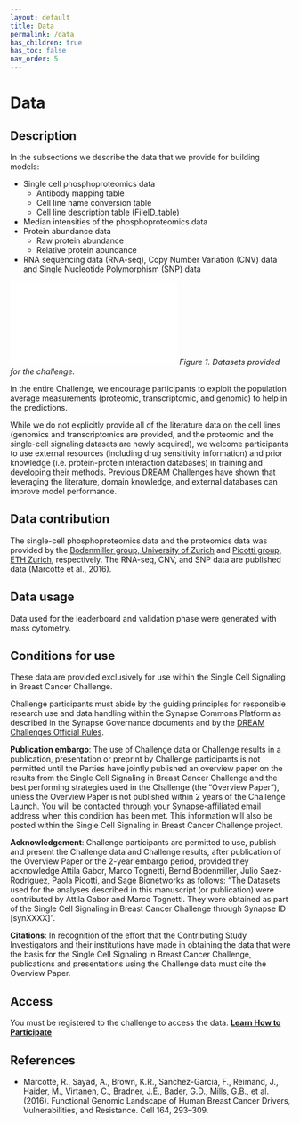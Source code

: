 ```yaml
---
layout: default
title: Data
permalink: /data
has_children: true
has_toc: false
nav_order: 5
---
```


# Data

## Description

In the subsections we describe the data that we provide for building models:

* Single cell phosphoproteomics data
  * Antibody mapping table
  * Cell line name conversion table
  * Cell line description table (FileID_table)
* Median intensities of the phosphoproteomics data
* Protein abundance data
  * Raw protein abundance
  * Relative protein abundance
* RNA sequencing data (RNA-seq), Copy Number Variation (CNV) data and Single Nucleotide Polymorphism (SNP) data

![Figure 1. Datasets provided for the challenge.](assets/images/overview/figure1.xml)
_Figure 1. Datasets provided for the challenge._

In the entire Challenge, we encourage participants to exploit the population average measurements (proteomic, transcriptomic, and genomic) to help in the predictions.

While we do not explicitly provide all of the literature data on the cell lines (genomics and transcriptomics are provided, and the proteomic and the single-cell signaling datasets are newly acquired), we welcome participants to use external resources (including drug sensitivity information) and prior knowledge (i.e. protein-protein interaction databases) in training and developing their methods. Previous DREAM Challenges have shown that leveraging the literature, domain knowledge, and external databases can improve model performance.

## Data contribution

The single-cell phosphoproteomics data and the proteomics data was provided by the [Bodenmiller group, University of Zurich](https://www.dqbm.uzh.ch/en/research/groups/bodenmiller.html) and [Picotti group, ETH Zurich](https://imsb.ethz.ch/research/picotti.html), respectively.
The RNA-seq, CNV, and SNP data are published data (Marcotte et al., 2016).

## Data usage

Data used for the leaderboard and validation phase were generated with mass cytometry.

## Conditions for use

These data are provided exclusively for use within the Single Cell Signaling in Breast Cancer Challenge.

Challenge participants must abide by the guiding principles for responsible research use and data handling within the Synapse Commons Platform as described in the Synapse Governance documents and by the [DREAM Challenges Official Rules](https://www.synapse.org/#!Synapse:syn10144147/wiki/448310).

**Publication embargo**: The use of Challenge data or Challenge results in a publication, presentation or preprint by Challenge participants is not permitted until the Parties have jointly published an overview paper on the results from the Single Cell Signaling in Breast Cancer Challenge and the best performing strategies used in the Challenge (the “Overview Paper”), unless the Overview Paper is not published within 2 years of the Challenge Launch. You will be contacted through your Synapse-affiliated email address when this condition has been met. This information will also be posted within the Single Cell Signaling in Breast Cancer Challenge project.

**Acknowledgement**: Challenge participants are permitted to use, publish and present the Challenge data and Challenge results, after publication of the Overview Paper or the 2-year embargo period, provided they acknowledge Attila Gabor, Marco Tognetti, Bernd Bodenmiller, Julio Saez-Rodriguez, Paola Picotti, and Sage Bionetworks as follows: “The Datasets used for the analyses described in this manuscript (or publication) were contributed by Attila Gabor and Marco Tognetti. They were obtained as part of the Single Cell Signaling in Breast Cancer Challenge through Synapse ID [synXXXX]”.

**Citations**: In recognition of the effort that the Contributing Study Investigators and their institutions have made in obtaining the data that were the basis for the Single Cell Signaling in Breast Cancer Challenge, publications and presentations using the Challenge data must cite the Overview Paper.

## Access

You must be registered to the challenge to access the data. **[Learn How to Participate](https://www.synapse.org/#!Synapse:syn20366914/wiki/594732)**

## References

* Marcotte, R., Sayad, A., Brown, K.R., Sanchez-Garcia, F., Reimand, J., Haider, M., Virtanen, C., Bradner, J.E., Bader, G.D., Mills, G.B., et al. (2016). Functional Genomic Landscape of Human Breast Cancer Drivers, Vulnerabilities, and Resistance. Cell 164, 293–309.
